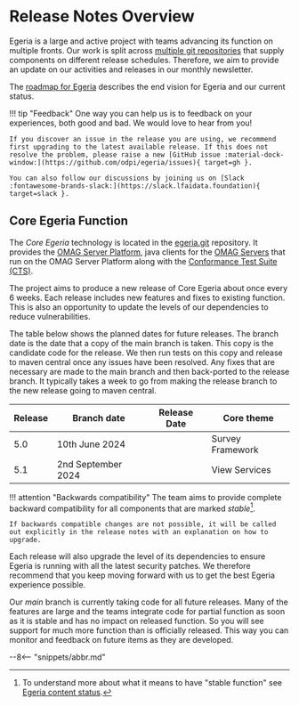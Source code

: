 <!-- SPDX-License-Identifier: CC-BY-4.0 -->
<!-- Copyright Contributors to the Egeria project. -->

# Release Notes Overview

Egeria is a large and active project with teams advancing its function on multiple fronts.  Our work is split across [multiple git repositories](https://egeria-project.org/education/tutorials/git-and-git-hub-tutorial/egeria-git-repositories/) that supply components on different release schedules. Therefore, we aim to provide an update on our activities and releases in our monthly newsletter.

The [roadmap for Egeria](/release-notes/roadmap) describes the end vision for Egeria and our current status.  

!!! tip "Feedback"
    One way you can help us is to feedback on your experiences, both good and bad. We would love to hear from you!

    If you discover an issue in the release you are using, we recommend first upgrading to the latest available release. If this does not resolve the problem, please raise a new [GitHub issue :material-dock-window:](https://github.com/odpi/egeria/issues){ target=gh }.

    You can also follow our discussions by joining us on [Slack :fontawesome-brands-slack:](https://slack.lfaidata.foundation){ target=slack }.

## Core Egeria Function

The *Core Egeria* technology is located in the [egeria.git](https://github.com/odpi/egeria) repository.  It provides the [OMAG Server Platform](/concepts/omag-server-platform), java clients for the [OMAG Servers](/concepts/omag-server) that run on the OMAG Server Platform along with the [Conformance Test Suite (CTS)](/guides/cts/overview).

The project aims to produce a new release of Core Egeria about once every 6 weeks. Each release includes new features and fixes to existing function.  This is also an opportunity to update the levels of our dependencies to reduce vulnerabilities.

The table below shows the planned dates for future releases.  The branch date is the date that a copy of the main branch is taken.  This copy is the candidate code for the release.  We then run tests on this copy and release to maven central once any issues have been resolved.  Any fixes that are necessary are made to the main branch and then back-ported to the release branch.  It typically takes a week to go from making the release branch to the new release going to maven central.

| Release | Branch date        | Release Date        | Core theme       |
|---------|--------------------|---------------------|------------------|
| 5.0     | 10th June 2024     |                     | Survey Framework |
| 5.1     | 2nd September 2024 |                     | View Services    |


!!! attention "Backwards compatibility"
    The team aims to provide complete backward compatibility for all components that are marked *stable*[^1].

    If backwards compatible changes are not possible, it will be called out explicitly in the release notes with an explanation on how to upgrade.

Each release will also upgrade the level of its dependencies to ensure Egeria is running with all the latest security patches. We therefore recommend that you keep moving forward with us to get the best Egeria experience possible.

Our *main* branch is currently taking code for all future releases. Many of the features are large and the teams integrate code for partial function as soon as it is stable and has no impact on released function. So you will see support for much more function than is officially released. This way you can monitor and feedback on future items as they are developed.

[^1]: To understand more about what it means to have "stable function" see [Egeria content status](content-status).

--8<-- "snippets/abbr.md"
